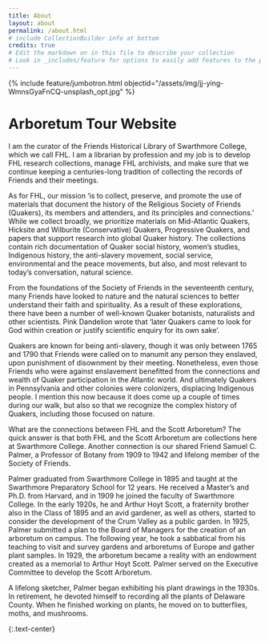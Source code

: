 ```yaml
---
title: About
layout: about
permalink: /about.html
# include CollectionBuilder info at bottom
credits: true
# Edit the markdown on in this file to describe your collection
# Look in _includes/feature for options to easily add features to the page
---
```


{% include feature/jumbotron.html objectid="/assets/img/jj-ying-WmnsGyaFnCQ-unsplash_opt.jpg" %}

Arboretum Tour Website
======================


I am the curator of the Friends Historical Library of Swarthmore College, which we call FHL. I am a librarian by profession and my job is to develop FHL research collections, manage FHL archivists, and make sure that we continue keeping a centuries-long tradition of collecting the records of Friends and their meetings.

As for FHL, our mission ‘is to collect, preserve, and promote the use of materials that document the history of the Religious Society of Friends (Quakers), its members and attenders, and its principles and connections.’  While we collect broadly, we prioritize materials on Mid-Atlantic Quakers, Hicksite and Wilburite (Conservative) Quakers, Progressive Quakers, and papers that support research into global Quaker history. The collections contain rich documentation of Quaker social history, women’s studies, Indigenous history, the anti-slavery movement, social service, environmental and the peace movements, but also, and most relevant to today’s conversation, natural science.

From the foundations of the Society of Friends in the seventeenth century, many Friends have looked to nature and the natural sciences to better understand their faith and spirituality. As a result of these explorations, there have been a number of well-known Quaker botanists, naturalists and other scientists. Pink Dandelion wrote that ‘later Quakers came to look for God within creation or justify scientific enquiry for its own sake’. 

Quakers are known for being anti-slavery, though it was only between 1765 and 1790 that Friends were called on to manumit any person they enslaved, upon punishment of disownment by their meeting. Nonetheless, even those Friends who were against enslavement benefitted from the connections and wealth of Quaker participation in the Atlantic world. And ultimately Quakers in Pennsylvania and other colonies were colonizers, displacing Indigenous people. I mention this now because it does come up a couple of times during our walk, but also so that we recognize the complex history of Quakers, including those focused on nature.

What are the connections between FHL and the Scott Arboretum? The quick answer is that both FHL and the Scott Arboretum are collections here at Swarthmore College. Another connection is our shared Friend Samuel C. Palmer, a Professor of Botany from 1909 to 1942 and lifelong member of the Society of Friends. 

Palmer graduated from Swarthmore College in 1895 and taught at the Swarthmore Preparatory School for 12 years. He received a Master’s and Ph.D. from Harvard, and in 1909 he joined the faculty of Swarthmore College. In the early 1920s, he and Arthur Hoyt Scott, a fraternity brother also in the Class of 1895 and an avid gardener, as well as others, started to consider the  development of the Crum Valley as a public garden. In 1925, Palmer submitted a plan to the Board of Managers for the creation of an arboretum on campus. The following year, he took a sabbatical from his teaching to visit and survey gardens and arboretums of Europe and gather plant samples. In 1929, the arboretum became a reality with an endowment created as a memorial to Arthur Hoyt Scott. Palmer served on the Executive Committee to develop the Scott Arboretum.

A lifelong sketcher, Palmer began exhibiting his plant drawings in the 1930s. In retirement, he devoted himself to recording all the plants of Delaware County. When he finished working on plants, he moved on to butterflies, moths, and mushrooms.

{:.text-center}
